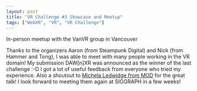 ```yaml
---
layout: post
title: "VR Challenge #3 Showcase and Meetup"
tags: ["WebXR", "VR", "VR Challenge"]
---
```

In-person meetup with the VanVR group in Vancouver
<!--more-->

Thanks to the organizers Aaron (from Steampunk Digital) and Nick (from Hammer and Tong), I was able to meet with many people working in the VR domain! My submission DAW[n]XR was announced as the winner of the last challenge :-D I got a lot of useful feedback from everyone who tried my experience. Also a shoutout to [Michela Ledwidge from MOD](https://michelaledwidge.com/) for the great talk! I look forward to meeting them again at SIGGRAPH in a few weeks!